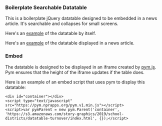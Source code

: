 ### Boilerplate Searchable Datatable

This is a boilerplate jQuery datatable designed to be embedded in a news article. It's searchable and collapses for small screens.

Here's an [example](https://s3.amazonaws.com/story-graphics/2019/school-districts/datatable-turnover/index.html) of the datatable by itself.

Here's an [example](https://www.pennlive.com/news/2019/05/how-many-teachers-left-your-school-district-last-year.html) of the datatable displayed in a news article.

### Embed

The datatable is designed to be displayed in an iframe created by [pym.js](https://github.com/nprapps/pym.js/). Pym ensures that the height of the iframe updates if the table does.

Here is an example of an embed script that uses pym to display this datatable:

```
<div id="container"></div>
<script type="text/javascript" src="https://pym.nprapps.org/pym.v1.min.js"></script>
<script>var pymParent = new pym.Parent('container', 'https://s3.amazonaws.com/story-graphics/2019/school-districts/datatable-turnover/index.html', {});</script>
```
